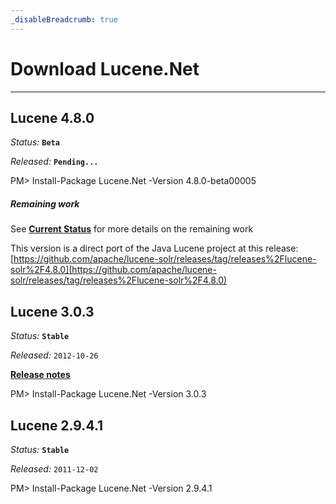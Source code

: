 ```yaml
---
_disableBreadcrumb: true
---
```


Download Lucene.Net
===============

---------------

## Lucene 4.8.0

_Status:_ __`Beta`__

_Released:_ __`Pending...`__

<div class="nuget-well" style="text-align:left;">
    PM> Install-Package Lucene.Net -Version 4.8.0-beta00005
</div>

##### Remaining work

See __[Current Status](https://cwiki.apache.org/confluence/display/LUCENENET/Current+Status)__ for more details on the remaining work

This version is a direct port of the Java Lucene project at this release: [https://github.com/apache/lucene-solr/releases/tag/releases%2Flucene-solr%2F4.8.0](https://github.com/apache/lucene-solr/releases/tag/releases%2Flucene-solr%2F4.8.0)

## Lucene 3.0.3

_Status:_ __`Stable`__

_Released:_ `2012-10-26`

__[Release notes](https://cwiki.apache.org/confluence/display/LUCENENET/Lucene.Net+3.0.3)__

<div class="nuget-well" style="text-align:left;">
    PM> Install-Package Lucene.Net -Version 3.0.3
</div>

## Lucene 2.9.4.1

_Status:_ __`Stable`__

_Released:_ `2011-12-02`

<div class="nuget-well" style="text-align:left;">
    PM> Install-Package Lucene.Net -Version 2.9.4.1
</div>